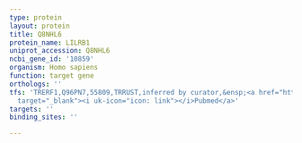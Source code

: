 ```yaml
---
type: protein
layout: protein
title: Q8NHL6
protein_name: LILRB1
uniprot_accession: Q8NHL6
ncbi_gene_id: '10859'
organism: Homo sapiens
function: target gene
orthologs: ''
tfs: 'TRERF1,Q96PN7,55809,TRRUST,inferred by curator,&ensp;<a href="https://www.ncbi.nlm.nih.gov/pubmed/?term=29087512%5Buid%5D+OR+18652845%5Buid%5D"
  target="_blank"><i uk-icon="icon: link"></i>Pubmed</a>'
targets: ''
binding_sites: ''

---
```

